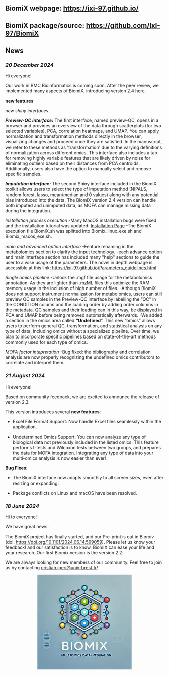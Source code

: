 ## **BiomiX webpage:** https://ixi-97.github.io/
## **BiomiX package/source:** https://github.com/IxI-97/BiomiX
## **News**

### *20 December 2024*

Hi everyone!

Our work in BMC Bioinformatics is coming soon. After the peer review, we implemented many aspects of BiomiX, introducing version 2.4 here.

**new features**

_new shiny interfaces_

_**Preview-QC interface:**_ The first interface, named preview-QC, opens in a browser and provides an overview of the data through scatterplots (for two selected variables), PCA, correlation heatmaps, and UMAP. You can apply normalization and transformation methods directly in the browser, visualizing changes and proceed once they are satisfied. In the manuscript, we refer to these methods as 'transformation' due to the varying definitions of normalization across different omics. This interface also includes a tab for removing highly variable features that are likely driven by noise for eliminating outliers based on their distances from PCA centroids. Additionally, users also have the option to manually select and remove specific samples.

_**Imputation interface:**_ The second Shiny interface included in the BiomiX toolkit allows users to select the type of imputation method (NIPALS, random forest, lasso, mean/median and 0 values) along with any potential bias introduced into the data. The BiomiX version 2.4 version can handle both imputed and unimputed data, as MOFA can manage missing data during the integration.

_Installation process execution_ 
-Many MacOS installation bugs were fixed and the installation tutorial was updated: [Installation Page](https://ixi-97.github.io/Installation.html#MAC-OS) 
-The BiomiX execution file BiomiX.sh was splitted into Biomix_linux_exe.sh and Biomix_macos_exe.sh.

_main and advanced option interface_ 
-Feature renaming in the metabolomics section to clarify the input technology. 
-each advance option and main interface section has included many "help" sections to guide the user to a wise usage of the parameters. The novel in depth webpage is accessible at this link: https://ixi-97.github.io/Parameters_guidelines.html

_Single omics pipeline_ 
-Unlock the .mgf file usage for the metabolomics annotation. As they are lighter than .mzML files this optimize the RAM memory usage in the inclusion of high number of files. 
-Although BiomiX does not support instrument normalization for metabolomics, users can still preview QC samples in the Preview-QC interface by labelling the “QC” in the CONDITION column and the loading order by adding order columns in the metadata. QC samples and their loading can in this way, be displayed in PCA and UMAP before being removed automatically afterwards.
-We added a section in the omics area called **“Undefined**”. This new “omics” allows users to perform general QC, transformation, and statistical analysis on any type of data, including omics without a specialized pipeline. Over time, we plan to incorporate specific pipelines based on state-of-the-art methods commonly used for each type of omics.

_MOFA factor intepretation_ 
-Bug fixed: the bibliography and correlation analysis are now properly recognizing the undefined omics contributors to correlate and interpret them. 



### *21 August 2024*

Hi everyone!

Based on community feedback, we are excited to announce the release of version 2.3.

This version introduces several **new features**:

- Excel File Format Support: Now handle Excel files seamlessly within the application.

- Undetermined Omics Support: You can now analyze any type of biological data not previously included in the listed omics. This feature performs t-tests and Wilcoxon tests between two groups, and prepares the data for MOFA integration. Integrating any type of data into your multi-omics analysis is now easier than ever!

**Bug Fixes**:

- The BiomiX interface now adapts smoothly to all screen sizes, even after resizing or expanding.

- Package conflicts on Linux and macOS have been resolved.



### *18 June 2024* 
Hi to everyone! 

We have great news.

The BiomiX project has finally started, and our Pre-print is out in Biorxiv (doi: https://doi.org/10.1101/2024.06.14.599059). Please let us know your feedback! and our satisfaction is to know, 
BiomiX can ease your life and your research. Our first Biomix version is the version 2.2.

We are always looking for new members of our community. Feel free to join us by contacting cristian.iperi@univ-brest.fr!

 
 <div align="center">
    <img src="https://github.com/IxI-97/IxI-97.github.io/blob/main/BiomiX_logo3.png?raw=true" width="300" height="300">
</div>



